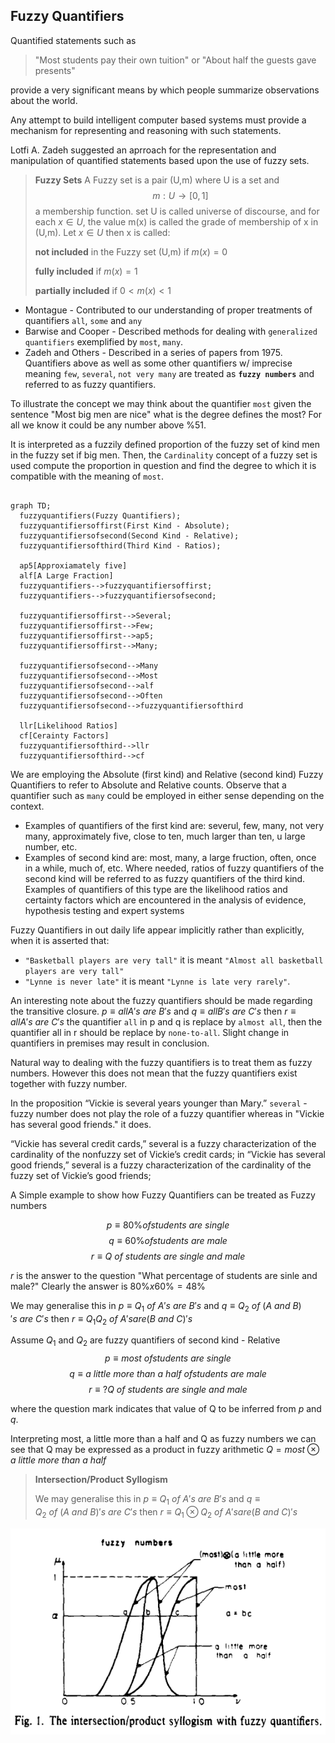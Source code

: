 ## Fuzzy Quantifiers

Quantified statements such as 

> "Most students pay their own tuition" or "About half the guests gave presents" 

provide a very significant means by which people summarize observations about the world. 

Any attempt to build intelligent computer based systems must provide a mechanism for representing and reasoning with such statements.

Lotfi A. Zadeh suggested an aprroach for the representation and manipulation of quantified statements based upon the use of fuzzy sets.

> **Fuzzy Sets**
> A Fuzzy set is a pair (U,m) where U is a set and $$m: U \rightarrow [0,1]$$ a membership function.
>set U is called universe of discourse, and for each $x \in U$, the value m(x) is called the grade of membership of x in (U,m).
>Let $x \in U$ then x is called: 
>
> **not included** in the Fuzzy set (U,m) if $m(x) = 0$
>
>**fully included** if $m(x) = 1$
>
>**partially included** if $0 < m(x) < 1$ 


- Montague - Contributed to our understanding of proper treatments of quantifiers `all`, `some` and `any`
- Barwise and Cooper - Described methods for dealing with `generalized quantifiers` exemplified by `most`,   `many`.
- Zadeh and Others - Described in a series of papers from 1975. Quantifiers above as well as some other quantifiers w/ imprecise meaning `few`, `several`, `not very many` are treated as **`fuzzy numbers`** and referred to as fuzzy quantifiers.

To illustrate the concept we may think about the quantifier `most` given the sentence "Most big men are nice" what is the degree defines the most? For all we know it could be any number above %51.

It is interpreted as a fuzzily defined proportion of the fuzzy set of kind men in the fuzzy set if big men. Then, the `Cardinality` concept of a fuzzy set is used compute the proportion in question and find the degree to which it is compatible with the meaning of `most`.


```mermaid

graph TD;
  fuzzyquantifiers(Fuzzy Quantifiers);
  fuzzyquantifiersoffirst(First Kind - Absolute);
  fuzzyquantifiersofsecond(Second Kind - Relative);
  fuzzyquantifiersofthird(Third Kind - Ratios);

  ap5[Approxiamately five]
  alf[A Large Fraction]
  fuzzyquantifiers-->fuzzyquantifiersoffirst;
  fuzzyquantifiers-->fuzzyquantifiersofsecond;

  fuzzyquantifiersoffirst-->Several;
  fuzzyquantifiersoffirst-->Few;
  fuzzyquantifiersoffirst-->ap5;
  fuzzyquantifiersoffirst-->Many;

  fuzzyquantifiersofsecond-->Many
  fuzzyquantifiersofsecond-->Most
  fuzzyquantifiersofsecond-->alf
  fuzzyquantifiersofsecond-->Often
  fuzzyquantifiersofsecond-->fuzzyquantifiersofthird

  llr[Likelihood Ratios]
  cf[Cerainty Factors]  
  fuzzyquantifiersofthird-->llr
  fuzzyquantifiersofthird-->cf

```

We are employing the Absolute (first kind) and Relative (second kind) Fuzzy Quantifiers to refer to Absolute and Relative counts. Observe that a quantifier such as `many` could be employed in either sense depending on the context.


- Examples of quantifiers of the first kind are: severul, few, many, not very
many, approximately five, close to ten, much larger than ten, u large number, etc. 
- Examples of second kind are: most, many, a large fruction, often, once in a while, much of, etc. Where needed, ratios of fuzzy quantifiers of the second kind will be referred to as fuzzy quantifiers of the third kind. Examples of quantifiers of this type are the likelihood ratios and certainty factors which are encountered in the analysis of evidence, hypothesis testing and expert systems

Fuzzy Quantifiers in out daily life appear implicitly rather than explicitly, when it is asserted that:
- `"Basketball players are very tall"` it is meant `"Almost all basketball players are very tall"`
- `"Lynne is never late"` it is meant `"Lynne is late very rarely"`.

An interesting note about the fuzzy quantifiers should be made regarding the transitive closure.
$p \equiv  all A's\ are\ B's$ and $q \equiv  all B's\ are\ C's$ then
$r \equiv  all A's\ are\ C's$ the quantifier `all` in p and q is replace by `almost all`, then the quantifier all in r should be replace by `none-to-all`. Slight change in quantifiers in premises may result in conclusion.

Natural way to dealing with the fuzzy quantifiers is to treat them as fuzzy numbers. However this does not mean that the fuzzy quantifiers exist together with fuzzy number.

In the proposition “Vickie is several years younger than Mary.” `several` - fuzzy number does not play the role of a fuzzy quantifier whereas in "Vickie has several good friends." it does.

“Vickie has several credit cards,” several is a fuzzy characterization of the cardinality of the nonfuzzy set of Vickie’s credit cards; in “Vickie has
several good friends,” several is a fuzzy characterization of the cardinality of the fuzzy set of Vickie’s good friends;

A Simple example to show how Fuzzy Quantifiers can be treated as Fuzzy numbers

$$ p \equiv  80\% of students\ are\ single$$ 
$$q \equiv  60\% of students\ are\ male$$ 
$$r \equiv  Q\ of\ students\ are\ single\ and\ male$$ 

$r$ is the answer to the question "What percentage of students are sinle and male?" Clearly the answer is $80\%x60\%=48\%$ 

We may generalise this in $p \equiv  Q_1\ of\ A's\ are\ B's$ and $q \equiv  Q_2\ of\ (A\ and\ B)'s\ are\ C's$ then $r \equiv  Q_1Q_2\ of\ A's are (B\ and\ C)'s$

Assume $Q_1$ and $Q_2$ are fuzzy quantifiers of second kind - Relative
$$ p \equiv  most\ of students\ are\ single$$ 
$$q \equiv  a\ little\ more\ than\ a\ half\ of students\ are\ male$$ 
$$r \equiv  ?Q\ of\ students\ are\ single\ and\ male$$ 

where the question mark indicates that value of Q to be inferred from $p$ and $q$.

Interpreting most, a little more than a half and Q as fuzzy numbers we can see that Q may be expressed as a product in fuzzy arithmetic $Q = most \otimes a\ little\ more\ than\ a\ half$

>**Intersection/Product Syllogism**
>
>We may generalise this in $p \equiv  Q_1\ of\ A's\ are\ B's$ and $q \equiv  Q_2\ of\ (A\ and\ B)'s\ are\ C's$ then $r \equiv  Q_1 \otimes Q_2\ of\ A's are (B\ and\ C)'s$

![Intersection/Product Syllogism](intersection-product-syll.png)